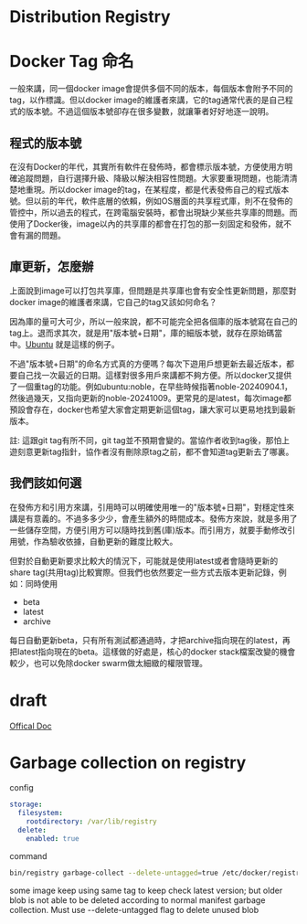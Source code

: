 # Distribution Registry



# Docker Tag 命名
一般來講，同一個docker image會提供多個不同的版本，每個版本會附予不同的tag，以作標識。但以docker image的維護者來講，它的tag通常代表的是自己程式的版本號。不過這個版本號卻存在很多變數，就讓筆者好好地逐一說明。

## 程式的版本號
在沒有Docker的年代，其實所有軟件在發佈時，都會標示版本號，方便使用方明確追蹤問題，自行選擇升級、降級以解決相容性問題。大家要重現問題，也能清清楚地重現。所以docker image的tag，在某程度，都是代表發佈自己的程式版本號。但以前的年代，軟件底層的依賴，例如OS層面的共享程式庫，則不在發佈的管控中，所以過去的程式，在跨電腦安裝時，都會出現缺少某些共享庫的問題。而使用了Docker後，image以內的共享庫的都會在打包的那一刻固定和發佈，就不會有漏的問題。

## 庫更新，怎麼辦
上面說到image可以打包共享庫，但問題是共享庫也會有安全性更新問題，那麼對docker image的維護者來講，它自己的tag又該如何命名？

因為庫的量可大可少，所以一般來說，都不可能完全把各個庫的版本號寫在自己的tag上。退而求其次，就是用"版本號+日期"，庫的細版本號，就存在原始碼當中。[Ubuntu](https://hub.docker.com/_/ubuntu/tags) 就是這樣的例子。

不過"版本號+日期"的命名方式真的方便嗎？每次下遊用戶想更新去最近版本，都要自己找一次最近的日期。這樣對很多用戶來講都不夠方便。所以docker又提供了一個重tag的功能。例如ubuntu:noble，在早些時候指著noble-20240904.1，然後過幾天，又指向更新的noble-20241009。更常見的是latest，每次image都預設會存在，docker也希望大家會定期更新這個tag，讓大家可以更易地找到最新版本。

註: 這跟git tag有所不同，git tag並不預期會變的。當協作者收到tag後，那怕上遊刻意更新tag指針，協作者沒有刪除原tag之前，都不會知道tag更新去了哪裏。

## 我們該如何選
在發佈方和引用方來講，引用時可以明確使用唯一的"版本號+日期"，對穩定性來講是有意義的。不過多多少少，會產生額外的時間成本。發佈方來說，就是多用了一些儲存空間，方便引用方可以隨時找到舊(庫)版本。而引用方，就要手動修改引用號，作為驗收依據，自動更新的難度比較大。

但對於自動更新要求比較大的情況下，可能就是使用latest或者會隨時更新的share tag(共用tag)比較實際。但我們也依然要定一些方式去版本更新記錄，例如：同時使用
- beta
- latest
- archive

每日自動更新beta，只有所有測試都通過時，才把archive指向現在的latest，再把latest指向現在的beta。這樣做的好處是，核心的docker stack檔案改變的機會較少，也可以免除docker swarm做太細緻的權限管理。


# draft

[Offical Doc](https://distribution.github.io/distribution)


# Garbage collection on registry

config
```yml
storage:
  filesystem:
    rootdirectory: /var/lib/registry
  delete:
    enabled: true
```

command
```sh
bin/registry garbage-collect --delete-untagged=true /etc/docker/registry/config.yml
```
some image keep using same tag to keep check latest version; but older blob is not able to be deleted according to normal manifest garbage collection. Must use --delete-untagged flag to delete unused blob
